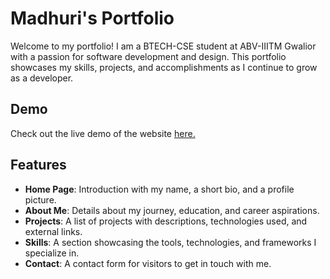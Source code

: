 # Madhuri's Portfolio

Welcome to my portfolio! I am a BTECH-CSE student at ABV-IIITM Gwalior with a passion for software development and design. This portfolio showcases my skills, projects, and accomplishments as I continue to grow as a developer.

## Demo
Check out the live demo of the website <a href="https://saimadhuri.vercel.app/">here.</a>

## Features
- **Home Page**: Introduction with my name, a short bio, and a profile picture.
- **About Me**: Details about my journey, education, and career aspirations.
- **Projects**: A list of projects with descriptions, technologies used, and external links.
- **Skills**: A section showcasing the tools, technologies, and frameworks I specialize in.
- **Contact**: A contact form for visitors to get in touch with me.
